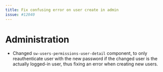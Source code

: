 ```yaml
---
title: Fix confusing error on user create in admin
issue: #12040
---
```

# Administration
* Changed `sw-users-permissions-user-detail` component, to only reauthenticate user with the new password if the changed user is the actually logged-in user, thus fixing an error when creating new users.
